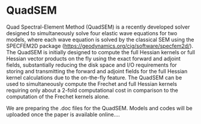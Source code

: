# QuadSEM

Quad Spectral-Element Method (QuadSEM) is a recently developed solver designed to simultaneously solve four elastic wave equations for two models, where each wave equation is solved by the classical SEM using the SPECFEM2D package (https://geodynamics.org/cig/software/specfem2d/). The QuadSEM is initially designed to compute the full Hessian kernels or full Hessian vector products on the fly using the exact forward and adjoint fields, substantially reducing the disk space and I/O requirements for storing and transmitting the forward and adjoint fields for the full Hessian kernel calculations due to the on-the-fly feature. The QuadSEM can be used to simultaneously compute the Frechet and full Hessian kernels requiring only about a 2-fold computational cost in comparison to the computation of the Frechet kernels alone.


We are preparing the .doc files for the QuadSEM. Models and codes will be uploaded once the paper is available online....

